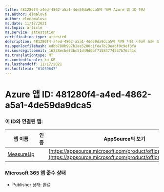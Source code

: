 ```yaml
---
title: 481280f4-a4ed-4862-a5a1-4de59da9dca5에 대한 Azure 앱 ID 정보
ms.author: elmalova
author: elenamalova
ms.date: 11/17/2021
ms.topic: article
ms.service: attestation
certification_type: attested
description: 481280f4-a4ed-4862-a5a1-4de59da9dca5에 대해 사용 가능한 모든 보안 및 규정 준수 정보입니다.
ms.openlocfilehash: edbb780b997b1ae5280c1fea7b29eadf0c9ef8fa
ms.sourcegitcommit: 16228ecbe73bc51d49d6bf71584774537b76c41c
ms.translationtype: MT
ms.contentlocale: ko-KR
ms.lasthandoff: 11/17/2021
ms.locfileid: "61059647"
---
```

# <a name="azure-app-id-481280f4-a4ed-4862-a5a1-4de59da9dca5"></a>Azure 앱 ID: 481280f4-a4ed-4862-a5a1-4de59da9dca5


### <a name="apps-associated-with-this-id"></a>이 ID와 연결된 앱:
| **앱 이름** | **인증** | **AppSource의 보기** |
|--------------|---------------|-----------------------|
| [MeasureUp](https://docs.microsoft.com/microsoft-365-app-certification/forward/WA200003111) |  | [https://appsource.microsoft.com/product/office/WA200003111](https://appsource.microsoft.com/product/office/WA200003111) |

### <a name="microsoft-365-app-compliance-status"></a>Microsoft 365 앱 준수 상태
- Publisher 상태: 완료
